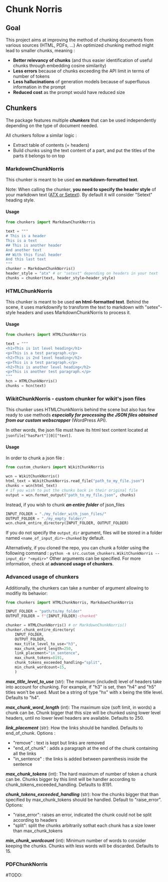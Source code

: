 # Chunk Norris

## Goal

This project aims at improving the method of chunking documents from various sources (HTML, PDFs, ...)
An optimized chunking method might lead to smaller chunks, meaning :
- **Better relevancy of chunks** (and thus easier identification of useful chunks through embedding cosine similarity)
- **Less errors** because of chunks exceeding the API limit in terms of number of tokens
- **Less hallucinations** of generation models because of superfluous information in the prompt
- **Reduced cost** as the prompt would have reduced size

## Chunkers

The package features multiple ***chunkers*** that can be used independently depending on the type of document needed.

All chunkers follow a similar logic :
- Extract table of contents (= headers)
- Build chunks using the text content of a part, and put the titles of the parts it belongs to on top

### MarkdownChunkNorris

This chunker is meant to be used **on markdown-formatted text**. 

Note: When calling the chunker, **you need to specify the header style** of your markdown text ([ATX or Setext](https://golem.ph.utexas.edu/~distler/maruku/markdown_syntax.html#header)). By default it will consider "Setext" heading style.

#### Usage

```py
from chunkers import MarkdownChunkNorris

text = """
# This is a header
This is a text
## This is another header
And another text
## With this final header
And this last text
"""
chunker = MarkdownChunkNorris()
header_style = "atx" # or "setext" depending on headers in your text
chunks = chunker(text, header_style=header_style)
```

### HTMLChunkNorris

This chunker is meant to be used **on html-formatted text**. Behind the scene, it uses markdownify to transform the text to markdown with "setex"-style headers and uses MarkdownChunkNorris to process it.

#### Usage

```py
from chunkers import HTMLChunkNorris

text = """
<h1>This is 1st level heading</h1>
<p>This is a test paragraph.</p>
<h2>This is 2nd level heading</h2>
<p>This is a test paragraph.</p>
<h2>This is another level heading</h2>
<p>This is another test paragraph.</p>
"""
hcn = HTMLChunkNorris()
chunks = hcn(text)
```

### WikitChunkNorris - custom chunker for wikit's json files

This chunker uses HTMLChunkNorris behind the scene but also has few ready to use methods ***especially for processing the JSON files obtained from our custom webscrapper*** (WordPress API).

In other words, the json file must have its html text content located at ```jsonfile["hasPart"][0]["text]```.

#### Usage

In order to chunk a json file :

```py
from custom_chunkers import WikitChunkNorris

wcn = WikitChunkNorris()
html_text = WikitChunkNorris.read_file("path_to_my_file.json")
chunks = wcn(html_text)
# if you wish to put the chunks back in their original file
output = wcn.format_output("path_to_my_file.json", chunks)
```

Instead, if you wish to chunk ***an entire folder*** of json_files
```py
INPUT_FOLDER = "./my_folder_with_json_files/"
OUTPUT_FOLDER = "./my_empty_folder/"
wcn.chunk_entire_directory(INPUT_FOLDER, OUTPUT_FOLDER)
```
If you do not specify the ``output_dir`` argument, files will be stored in a folder named ``<name_of_input_dir>-chunked`` by default.

Alternatively, if you cloned the repo, you can chunk a folder using the following command :
``python -m src.custom_chunkers.WikitChunkNorris --input_dir "<mydir>"``
Other arguments can be specified. For more information, check at **advanced usage of chunkers**.

### Advanced usage of chunkers

Additionally, the chunkers can take a number of argument allowing to modifiy its behavior:

```py
from chunkers import HTMLChunkNorris, MarkdownChunkNorris

INPUT_FOLDER = "path/to/my_folder"
OUTPUT_FOLDER = f"{INPUT_FOLDER}-chunked"

chunker = HTMLChunkNorris() # or MarkdownChunkNorris()
chunker.chunk_entire_directory(
    INPUT_FOLDER,
    OUTPUT_FOLDER,
    max_title_level_to_use="h3",
    max_chunk_word_length=250,
    link_placement="in_sentence",
    max_chunk_tokens=8191,
    chunk_tokens_exceeded_handling="split",
    min_chunk_wordcount=15,
    )
```

***max_title_level_to_use*** 
(str): The maximum (included) level of headers take into account for chunking. For example, if "h3" is set, then "h4" and "h5" titles won't be used. Must be a string of type "hx" with x being the title level. Defaults to "h4".

***max_chunk_word_length***
(int): The maximum size (soft limit, in words) a chunk can be. Chunk bigger that this size will be chunked using lower level headers, until no lower level headers are available. Defaults to 250.

***link_placement***
(str): How the links should be handled. Defaults to end_of_chunk.
Options :
- "remove" : text is kept but links are removed
- "end_of_chunk" : adds a paragraph at the end of the chunk containing all the links
- "in_sentence" : the links is added between parenthesis inside the sentence

***max_chunk_tokens***
(int): The hard maximum of number of token a chunk can be. Chunks bigger by this limit will be handler according to chunk_tokens_exceeded_handling. Defaults to 8191. 

***chunk_tokens_exceeded_handling***
(str): how the chunks bigger that than specified by max_chunk_tokens should be handled. Default to "raise_error".
Options: 
- "raise_error": raises an error, indicated the chunk could not be split according to headers
- "split": split the chunks arbitrarily sothat each chunk has a size lower than max_chunk_tokens

***min_chunk_wordcount***
(int): Minimum number of words to consider keeping the chunks. Chunks with less words will be discarded. Defaults to 15.

### PDFChunkNorris

#TODO: